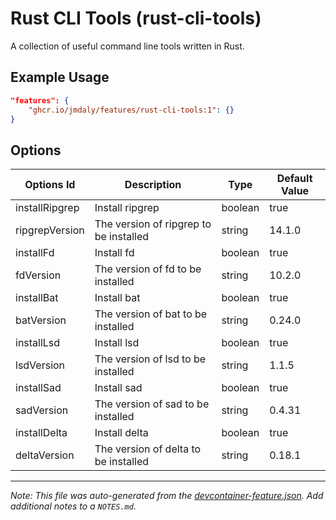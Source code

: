 
# Rust CLI Tools (rust-cli-tools)

A collection of useful command line tools written in Rust.

## Example Usage

```json
"features": {
    "ghcr.io/jmdaly/features/rust-cli-tools:1": {}
}
```

## Options

| Options Id | Description | Type | Default Value |
|-----|-----|-----|-----|
| installRipgrep | Install ripgrep | boolean | true |
| ripgrepVersion | The version of ripgrep to be installed | string | 14.1.0 |
| installFd | Install fd | boolean | true |
| fdVersion | The version of fd to be installed | string | 10.2.0 |
| installBat | Install bat | boolean | true |
| batVersion | The version of bat to be installed | string | 0.24.0 |
| installLsd | Install lsd | boolean | true |
| lsdVersion | The version of lsd to be installed | string | 1.1.5 |
| installSad | Install sad | boolean | true |
| sadVersion | The version of sad to be installed | string | 0.4.31 |
| installDelta | Install delta | boolean | true |
| deltaVersion | The version of delta to be installed | string | 0.18.1 |



---

_Note: This file was auto-generated from the [devcontainer-feature.json](https://github.com/jmdaly/features/blob/main/src/rust-cli-tools/devcontainer-feature.json).  Add additional notes to a `NOTES.md`._
